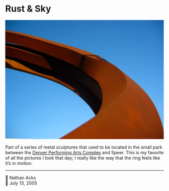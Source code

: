# Rust & Sky

![A rust-colored metal coil arches from the lower right to upper left of the frame; beyond it is only perfectly clear blue sky](assets/6a86ec6dbbf5982efb90f176c9b55b63.webp)

Part of a series of metal sculptures that used to be located in the small park between the [Denver Performing Arts Complex](http://www.denvercenter.org/) and Speer. This is my favorite of all the pictures I took that day; I really like the way that the ring feels like it’s in motion.

- - - -

<span aria-hidden="true">👤</span> Nathan Acks  
<span aria-hidden="true">📅</span> July 13, 2005
